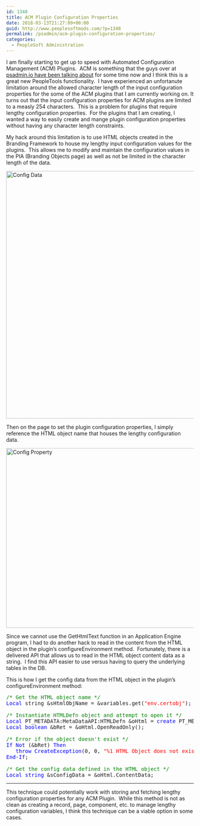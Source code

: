 ```yaml
---
id: 1348
title: ACM Plugin Configuration Properties
date: 2018-03-13T21:27:09+00:00
guid: http://www.peoplesoftmods.com/?p=1348
permalink: /psadmin/acm-plugin-configuration-properties/
categories:
  - PeopleSoft Administration
---
```

I am finally starting to get up to speed with Automated Configuration Management (ACM) Plugins.  ACM is something that the guys over at <a href="http://psadmin.io/tag/ACM/" target="_blank">psadmin.io have been talking about</a> for some time now and I think this is a great new PeopleTools functionality.  I have experienced an unfortanute limitation around the allowed character length of the input configuration properties for the some of the ACM plugins that I am currently working on. It turns out that the input configuration properties for ACM plugins are limited to a measly 254 characters.  This is a problem for plugins that require lengthy configuration properties.  For the plugins that I am creating, I wanted a way to easily create and mange plugin configuration properties without having any character length constraints.

<!--more-->

My hack around this limitation is to use HTML objects created in the Branding Framework to house my lengthy input configuration values for the plugins.  This allows me to modify and maintain the configuration values in the PIA (Branding Objects page) as well as not be limited in the character length of the data.

[<img class="alignnone size-full wp-image-1349" src="http://www.peoplesoftmods.com/wp-content/uploads/2018/03/Config_Data.png" alt="Config Data" width="1028" height="663" srcset="http://www.peoplesoftmods.com/wp-content/uploads/2018/03/Config_Data.png 1028w, http://www.peoplesoftmods.com/wp-content/uploads/2018/03/Config_Data-300x193.png 300w, http://www.peoplesoftmods.com/wp-content/uploads/2018/03/Config_Data-768x495.png 768w, http://www.peoplesoftmods.com/wp-content/uploads/2018/03/Config_Data-1024x660.png 1024w, http://www.peoplesoftmods.com/wp-content/uploads/2018/03/Config_Data-589x380.png 589w" sizes="(max-width: 1028px) 100vw, 1028px" />](http://www.peoplesoftmods.com/wp-content/uploads/2018/03/Config_Data.png)

Then on the page to set the plugin configuration properties, I simply reference the HTML object name that houses the lengthy configuration data.

[<img class="alignnone size-full wp-image-1350" src="http://www.peoplesoftmods.com/wp-content/uploads/2018/03/Config_Property.png" alt="Config Property" width="890" height="481" srcset="http://www.peoplesoftmods.com/wp-content/uploads/2018/03/Config_Property.png 890w, http://www.peoplesoftmods.com/wp-content/uploads/2018/03/Config_Property-300x162.png 300w, http://www.peoplesoftmods.com/wp-content/uploads/2018/03/Config_Property-768x415.png 768w, http://www.peoplesoftmods.com/wp-content/uploads/2018/03/Config_Property-703x380.png 703w" sizes="(max-width: 890px) 100vw, 890px" />](http://www.peoplesoftmods.com/wp-content/uploads/2018/03/Config_Property.png)

Since we cannot use the GetHtmlText function in an Application Engine program, I had to do another hack to read in the content from the HTML object in the plugin’s configureEnvironment method.  Fortunately, there is a delivered API that allows us to read in the HTML object content data as a string.  I find this API easier to use versus having to query the underlying tables in the DB.

This is how I get the config data from the HTML object in the plugin&#8217;s configureEnvironment method:

<pre><span style="color: #008000;">/* Get the HTML object name */</span>
<span style="color: #0000ff;">Local</span> string &sHtmlObjName = &variables.get(<span style="color: #ff0000;">"env.certobj"</span>);

<span style="color: #008000;">/* Instantiate HTMLDefn object and attempt to open it */</span>
<span style="color: #0000ff;">Local</span> PT_METADATA:MetaDataAPI:HTMLDefn &oHtml = <span style="color: #0000ff;">create</span> PT_METADATA:MetaDataAPI:HTMLDefn(&sHtmlObjName);
<span style="color: #0000ff;">Local</span> <span style="color: #0000ff;">boolean</span> &bRet = &oHtml.OpenReadOnly();

<span style="color: #008000;">/* Error if the object doesn't exist */</span>
<span style="color: #0000ff;">If Not</span> (&bRet) <span style="color: #0000ff;">Then</span>
   <span style="color: #0000ff;">throw CreateException</span>(0, 0, <span style="color: #ff0000;">"%1 HTML Object does not exist"</span>, &sHtmlObjName);
<span style="color: #0000ff;">End-If</span>;

<span style="color: #008000;">/* Get the config data defined in the HTML object */</span>
<span style="color: #0000ff;">Local string</span> &sConfigData = &oHtml.ContentData;</pre>

* * *

This technique could potentially work with storing and fetching lengthy configuration properties for any ACM Plugin.  While this method is not as clean as creating a record, page, component, etc. to manage lengthy configuration variables, I think this technique can be a viable option in some cases.